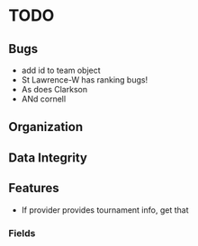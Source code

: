 TODO
====

## Bugs
* add id to team object
* St Lawrence-W has ranking bugs!
* As does Clarkson
* ANd cornell

## Organization

## Data Integrity

## Features
* If provider provides tournament info, get that

### Fields

